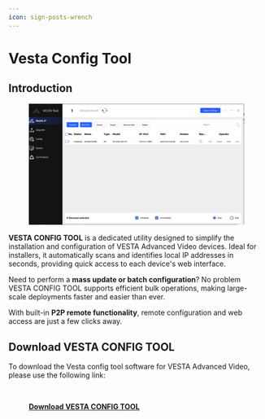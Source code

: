 ```yaml
---
icon: sign-posts-wrench
---
```


# Vesta Config Tool

## Introduction

<figure><img src="../.gitbook/assets/image (350).png" alt=""><figcaption></figcaption></figure>

**VESTA CONFIG TOOL** is a dedicated utility designed to simplify the installation and configuration of VESTA Advanced Video devices. Ideal for installers, it automatically scans and identifies local IP addresses in seconds, providing quick access to each device's web interface.

Need to perform a **mass update or batch configuration**? No problem VESTA CONFIG TOOL supports efficient bulk operations, making large-scale deployments faster and easier than ever.

With built-in **P2P remote functionality**, remote configuration and web access are just a few clicks away.

## Download **VESTA CONFIG TOOL**

To download the Vesta config tool software for VESTA Advanced Video, please use the following link:

<figure><img src="../.gitbook/assets/exe.ico" alt=""><figcaption><p><a href="https://gofile.me/7yryF/HgHziidnS"><strong>Download VESTA CONFIG TOOL</strong></a></p></figcaption></figure>

